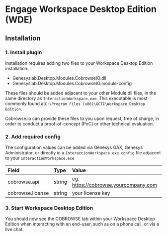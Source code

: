 # Engage Workspace Desktop Edition \(WDE\)

## Installation

### 1. Install plugin

Installation requires adding two files to your Workspace Desktop Edition installation:

* Genesyslab.Desktop.Modules.CobrowseIO.dll
* Genesyslab.Desktop.Modules.CobrowseIO.module-config

These files should be added adjacent to your other Module dll files, in the same directory as `InteractionWorkspace.exe`. This executable is most commonly found at`C:\Program Files (x86)\GCTI\Workspace Desktop Edition`.

Cobrowse.io can provide these files to you upon request, free of charge, in order to conduct a proof-of-concept \(PoC\) or other technical evaluation.

### 2. Add required config

The configuration values can be added via Genesys GAX, Genesys Administrator, or directly in a `InteractionWorkspace.exe.config` file adjacent to your `InteractionWorkspace.exe`

| Field | Type | Value |
| :--- | :--- | :--- |
| cobrowse.api | string | eg. https://cobrowse.yourcompany.com |
| cobrowse.license | string | your license key |

### 3. Start Workspace Desktop Edition

You should now see the COBROWSE tab within your Workspace Desktop Edition when interacting with an end-user, such as on a phone call, or via a live chat. 





